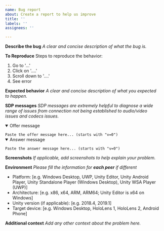 ```yaml
---
name: Bug report
about: Create a report to help us improve
title: ''
labels: ''
assignees: ''

---
```


**Describe the bug**
_A clear and concise description of what the bug is._

**To Reproduce**
Steps to reproduce the behavior:
1. Go to '...'
2. Click on '....'
3. Scroll down to '....'
4. See error

**Expected behavior**
_A clear and concise description of what you expected to happen._

**SDP messages**
_SDP messages are extremely helpful to diagnose a wide range of issues from connection not being established to audio/video issues and codecs issues._
<details open><summary>Offer message</summary>
<code>
Paste the offer message here... (starts with "v=0")
</code>
</details>
<details open><summary>Answer message</summary>
<code>
Paste the answer message here... (starts with "v=0")
</code>
</details>

**Screenshots**
_If applicable, add screenshots to help explain your problem._

**Environment**
_Please fill the information for **each peer** if different_
 - Platform: [e.g. Windows Desktop, UWP, Unity Editor, Unity Android Player, Unity Standalone Player (Windows Desktop), Unity WSA Player (UWP)]
 - Architecture: [e.g. x86, x64, ARM, ARM64; Unity Editor is x64 on Windows]
 - Unity version (if applicable): [e.g. 2018.4, 2019.1]
 - Target device: [e.g. Windows Desktop, HoloLens 1, HoloLens 2, Android Phone]

**Additional context**
_Add any other context about the problem here._
